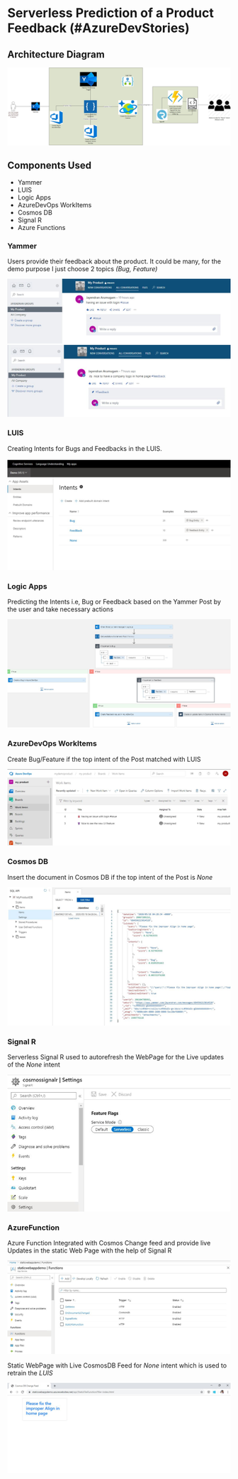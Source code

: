 # Serverless Prediction of a Product Feedback (#AzureDevStories)


## Architecture Diagram

![](./Images/AzureDevStories.jpg)



## Components Used

- Yammer
- LUIS
- Logic Apps
- AzureDevOps WorkItems
- Cosmos DB
- Signal R
- Azure Functions

### Yammer 

Users provide their feedback about the product. It could be many, for the demo purpose I just choose 2 topics *(Bug, Feature)*


 <img src='Images/Yammer_Post1.JPG'/>

 <img src='Images/Yammer_Post2.JPG'/>


### LUIS

Creating Intents for Bugs and Feedbacks in the LUIS.


<img src='Images/LUIS.JPG'/>

### Logic Apps

Predicting the Intents i.e, Bug or Feedback based on the Yammer Post by the user and take necessary actions

<img src='Images/LogicApp.JPG'/>

### AzureDevOps WorkItems

Create Bug/Feature if the top intent of the Post matched with LUIS 

![](./Images/AzureDevOps_WorkItems.JPG)



### Cosmos DB

Insert the document in Cosmos DB if the top intent of the Post is *None*

<img src='Images/CosmosDB.JPG'/>

### Signal R

Serverless Signal R used to autorefresh the WebPage for the Live updates of the *None* intent

![](./Images/SignalR.JPG)


### AzureFunction

Azure Function Integrated with Cosmos Change feed and provide live Updates in the static Web Page with the help of Signal R

![](./Images/AzFunction.JPG)

Static WebPage with Live CosmosDB Feed for *None* intent which is used to retrain the *LUIS* 

![](./Images/AzFunction_CosmosLiveFeed.JPG)






